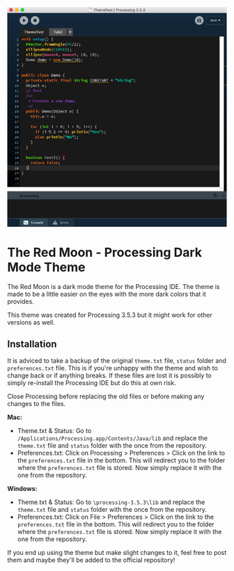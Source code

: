 ![screenshot](https://github.com/LazyDkk/Processing-Dark-Theme-3.5.3/blob/master/screenshot.png)

The Red Moon - Processing Dark Mode Theme
==============================================

The Red Moon is a dark mode theme for the Processing IDE. The theme is made to be a little easier on the eyes with the more dark colors that it provides.

This theme was created for Processing 3.5.3 but it might work for other versions as well.

## Installation ##

It is adviced to take a backup of the original `theme.txt` file, `status` folder and `preferences.txt` file. This is if you're unhappy with the theme and wish to change back or if anything breaks. If these files are lost it is possibly to simply re-install the Processing IDE but do this at own risk.

Close Processing before replacing the old files or before making any changes to the files.

**Mac:**
* Theme.txt & Status: Go to `/Applications/Processing.app/Contents/Java/lib` and replace the `theme.txt` file and `status` folder with the once from the repository.
* Preferences.txt: Click on Processing > Preferences > Click on the link to the `preferences.txt` file in the bottom. This will redirect you to the folder where the `preferences.txt` file is stored. Now simply replace it with the one from the repository.

**Windows:**
* Theme.txt & Status: Go to `\processing-3.5.3\lib` and replace the `theme.txt` file and `status` folder with the once from the repository.
* Preferences.txt: Click on File > Preferences > Click on the link to the `preferences.txt` file in the bottom. This will redirect you to the folder where the `preferences.txt` file is stored. Now simply replace it with the one from the repository.


If you end up using the theme but make slight changes to it, feel free to post them and maybe they'll be added to the official repository!
